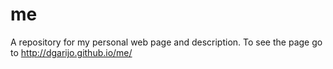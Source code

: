 # me
A repository for my personal web page and description. To see the page go to http://dgarijo.github.io/me/
